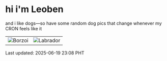 # hi i'm Leoben

and i like dogs—so have some random dog pics that change whenever my CRON feels like it

|  |  |
|--------|----------|
| ![Borzoi](https://random-dog-vercel.vercel.app/api/random-borzoi?v=1750345734) | ![Labrador](https://random-dog-vercel.vercel.app/api/random-labrador?v=1750345734) |

Last updated: 2025-06-19 23:08 PHT
